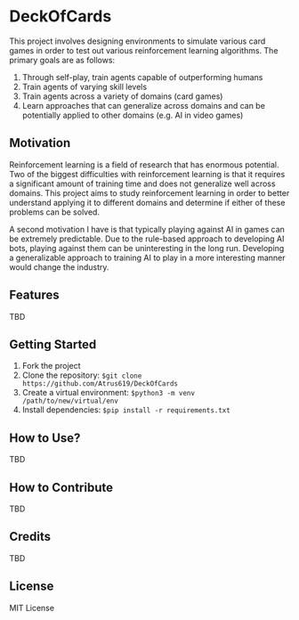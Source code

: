 # DeckOfCards
This project involves designing environments to simulate various card games in order to test out various reinforcement learning algorithms. The primary goals are as follows:
1. Through self-play, train agents capable of outperforming humans
2. Train agents of varying skill levels
3. Train agents across a variety of domains (card games)
4. Learn approaches that can generalize across domains and can be potentially applied to other domains (e.g. AI in video games)

## Motivation
Reinforcement learning is a field of research that has enormous potential. Two of the biggest difficulties with reinforcement learning is that it requires a significant amount of training time and does not generalize well across domains. This project aims to study reinforcement learning in order to better understand applying it to different domains and determine if either of these problems can be solved.

A second motivation I have is that typically playing against AI in games can be extremely predictable. Due to the rule-based approach to developing AI bots, playing against them can be uninteresting in the long run. Developing a generalizable approach to training AI to play in a more interesting manner would change the industry.

## Features
TBD

## Getting Started
1. Fork the project
2. Clone the repository: `$git clone https://github.com/Atrus619/DeckOfCards`
3. Create a virtual environment: `$python3 -m venv /path/to/new/virtual/env`
4. Install dependencies: `$pip install -r requirements.txt`

## How to Use?
TBD

## How to Contribute
TBD

## Credits
TBD

## License
MIT License
